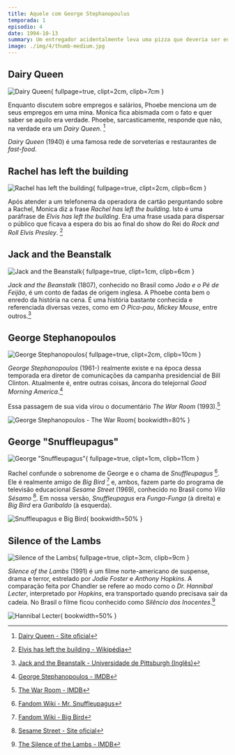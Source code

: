 ```yaml
---
title: Aquele com George Stephanopoulus
temporada: 1
episodio: 4
date: 1994-10-13
summary: Um entregador acidentalmente leva uma pizza que deveria ser entregue a George Stephanopoulos, que mora em frente às meninas.
image: ./img/4/thumb-medium.jpg
---
```


## Dairy Queen

![Dairy Queen](./img/4/dairy-queen.png){ fullpage=true, clipt=2cm, clipb=7cm }

<cena>
  <phoebe
    original="- There was a cave-in in one of the mines, and eight people were killed."
    traducao="- Uma mina desabou e oito pessoas morreram."
  ></phoebe>
  <monica
    original="- Wow, you worked in a mine?"
    traducao="- Trabalhou em uma mina?"
  ></monica>
  <phoebe
    original="- No, I worked at a Dairy Queen. Why?"
    traducao="- Não, em um Dairy Queen. Por quê?"
  ></phoebe>
</cena>

Enquanto discutem sobre empregos e salários, Phoebe menciona um de seus empregos
em uma mina. Monica fica abismada com o fato e quer saber se aquilo era verdade.
Phoebe, sarcasticamente, responde que não, na verdade era um *Dairy Queen*.
[^dairyqueen-site]

*Dairy Queen* (1940) é uma famosa rede de sorveterias e restaurantes de *fast-food*.

[^dairyqueen-site]: [Dairy Queen - Site oficial](https://dairyqueen.com/)

## Rachel has left the building

![Rachel has left the building](./img/4/rachel-has-left-the-building.png){ fullpage=true, clipt=2cm, clipb=6cm }

<cena no-breakable>
  <monica
    original="- Rachel has left the building."
    traducao="- Rachel deixou o edifício."
  ></monica>
</cena>

Após atender a um telefonema da operadora de cartão perguntando sobre a Rachel,
Monica diz a frase *Rachel has left the building*. Isto é uma paráfrase de
*Elvis has left the building*. Era uma frase usada para dispersar o público
que ficava a espera do bis ao final do show do Rei do *Rock and Roll Elvis Presley*.
[^building-wiki]

[^building-wiki]: [Elvis has left the building - Wikipédia](https://en.wikipedia.org/wiki/Elvis_has_left_the_building)

## Jack and the Beanstalk

![Jack and the Beanstalk](./img/4/jack-and-the-beanstalk.png){ fullpage=true, clipt=1cm, clipb=6cm }

<cena no-breakable>
  <phoebe
    original="- You are just like Jack."
    traducao="- Você é igual ao João."
  ></phoebe>
  <rachel
    original="- Jack from downstairs?"
    traducao="- João, do andar de baixo?"
  ></rachel>
  <phoebe
    original="- No, Jack and the Beanstalk."
    traducao="- Não, João e o Pé de Feijão."
  ></phoebe>
</cena>

*Jack and the Beanstalk* (1807), conhecido no Brasil como *João e o Pé de Feijão*,
é um conto de fadas de origem inglesa. A Phoebe conta bem o enredo da história na cena.
É uma história bastante conhecida e referenciada diversas vezes, como em *O Pica-pau*,
*Mickey Mouse*, entre outros.[^jack-pitt]

[^jack-pitt]: [Jack and the Beanstalk - Universidade de Pittsburgh (Inglês)](https://www.pitt.edu/~dash/type0328jack.html)

## George Stephanopoulos

![George Stephanopoulos](./img/4/george-stephanopoulos.png){ fullpage=true, clipt=2cm, clipb=10cm }

<cena no-breakable>
  <monica
    original="- Did you say G. Stephanopoulos?"
    traducao="- Calma, você falou G. Stephanopoulos?"
  ></monica>
</cena>

<!-- {"latex":[{"begin":{"tag":"col-1","width":0.5}}]} -->

*George Stephanopoulos* (1961-) realmente existe e na época dessa temporada era
diretor de comunicações da campanha presidencial de Bill Clinton. Atualmente é,
entre outras coisas, âncora do telejornal *Good Morning America*.[^gsteph-imdb]

Essa passagem de sua vida virou o documentário *The War Room* (1993).[^gsteph-doc-imdb]

<!--{"latex":[{"end":{"tag":"col-1"}},{"begin":{"tag":"col-2","width":0.45}}]}-->

![George Stephanopoulos - The War Room](./img/4/george-stephanopoulos-war-room.jpg){ bookwidth=80% }

<!--{"latex":[{"end":{"tag":"col-2"}}]}-->

[^gsteph-twitter]: [George Stephanopoulos - Twitter](https://twitter.com/gstephanopoulos)
[^gsteph-imdb]: [George Stephanopoulos - IMDB](https://www.imdb.com/name/nm0826888/)
[^gsteph-doc-imdb]: [The War Room - IMDB](https://www.imdb.com/title/tt0108515/)

## George "Snuffleupagus"

![George "Snuffleupagus"](./img/4/george-snuffleupagus.png){ fullpage=true, clipt=1cm, clipb=11cm }

<cena no-breakable>
  <rachel
    original="- Who's George Snuffleupagus?"
    traducao="- Quem é George Snuffleupagus?"
  ></rachel>
  <phoebe
    original="- That's Big Bird's friend."
    traducao="- É o amigo do Garibaldo."
  ></phoebe>
</cena>

Rachel confunde o sobrenome de George e o chama de *Snuffleupagus* [^snuffleupagus-fandom].
Ele é realmente amigo de *Big Bird* [^big-bird-fandom] e, ambos, fazem parte do
programa de televisão educacional *Sesame Street* (1969), conhecido no Brasil
como *Vila Sésamo* [^sesamestreet-site]. Em nossa versão, *Snuffleupagus* era
*Funga-Funga* (à direita) e *Big Bird* era *Garibaldo* (à esquerda).

![Snuffleupagus e Big Bird](./img/4/snuffleupagus-big-bird.jpg){ bookwidth=50% }

[^snuffleupagus-fandom]: [Fandom Wiki - Mr. Snuffleupagus](https://muppet.fandom.com/wiki/Mr._Snuffleupagus)
[^big-bird-fandom]: [Fandom Wiki - Big Bird](https://muppet.fandom.com/wiki/Big_Bird)
[^sesamestreet-site]: [Sesame Street - Site oficial](https://www.sesamestreet.org/)

## Silence of the Lambs

![Silence of the Lambs](./img/4/silence-of-the-lambs.png){ fullpage=true, clipt=3cm, clipb=9cm }

<cena>
  <chandler
    original="- Oh, I thought you were great in Silence of the Lambs."
    traducao="- Você estava ótimo em Silêncio dos Inocentes."
  ></chandler>
</cena>

*Silence of the Lambs* (1991) é um filme norte-americano de suspense, drama e terror,
estrelado por *Jodie Foster* e *Anthony Hopkins*. A comparação feita por Chandler
se refere ao modo como o *Dr. Hannibal Lecter*, interpretado por *Hopkins*, era
transportado quando precisava sair da cadeia. No Brasil o filme ficou conhecido como
*Silêncio dos Inocentes*.[^hannibal-imdb]

![Hannibal Lecter](./img/4/hannibal-lecter.jpg){ bookwidth=50% }

[^hannibal-imdb]: [The Silence of the Lambs - IMDB](https://www.imdb.com/title/tt0102926/)
